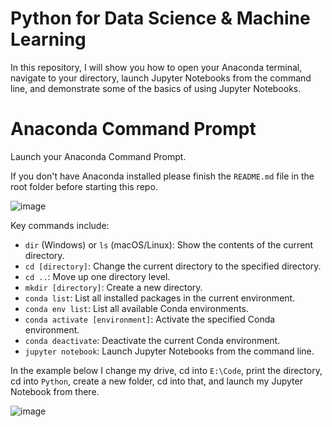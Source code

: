 # Python for Data Science &amp; Machine Learning 

In this repository, I will show you how to open your Anaconda terminal, navigate to your directory, launch Jupyter Notebooks from the command line, and demonstrate some of the basics of using Jupyter Notebooks.

# Anaconda Command Prompt

Launch your Anaconda Command Prompt. 

If you don't have Anaconda installed please finish the `README.md` file in the root folder before starting this repo.

![image](https://github.com/jvick1/Python/assets/32043066/04e3b3ea-dd9d-4376-902c-2080d0c7b4a7)

Key commands include:
- `dir` (Windows) or `ls` (macOS/Linux): Show the contents of the current directory.
- `cd [directory]`: Change the current directory to the specified directory.
- `cd ..`: Move up one directory level.
- `mkdir [directory]`: Create a new directory.
- `conda list`: List all installed packages in the current environment.
- `conda env list`: List all available Conda environments.
- `conda activate [environment]`: Activate the specified Conda environment.
- `conda deactivate`: Deactivate the current Conda environment.
- `jupyter notebook`: Launch Jupyter Notebooks from the command line.

In the example below I change my drive, cd into `E:\Code`, print the directory, cd into `Python`, create a new folder, cd into that, and launch my Jupyter Notebook from there. 

![image](https://github.com/jvick1/Python/assets/32043066/b772292b-5a73-497d-9335-31131fa838f8)
